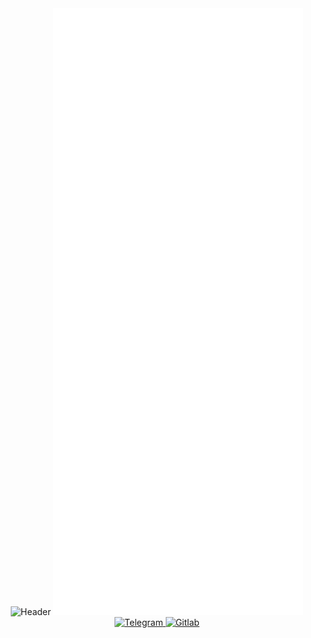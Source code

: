 <div id="socials1" align="center">
  <img src="https://capsule-render.vercel.app/api?type=waving&color=gradient&height=300&section=header&text=Hi%20There" alt="Header"/>
  <img src="/github-metrics.svg" alt="Metrics" width="400">
</div>
<div id="socials" align="center">
 <a href="https://t.me/istrebitel_antox">
  <img src="https://img.shields.io/badge/Telegram-blue?style=for-the-badge&logo=telegram&logoColor=white" alt="Telegram"/>
 </a>
  <a href="https://gitlab.com/istrebitelantox">
  <img src="https://img.shields.io/badge/gitlab-%23181717.svg?style=for-the-badge&logo=gitlab&logoColor=white" alt="Gitlab"/>
 </a>
</div>
